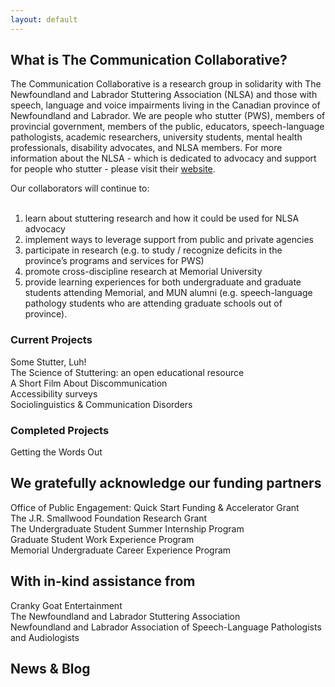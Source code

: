 ```yaml
---
layout: default
---
```

<h2>What is The Communication Collaborative?</h2>
The Communication Collaborative is a research group in solidarity with The Newfoundland and Labrador Stuttering Association (NLSA) and those with speech, language and voice impairments living in the Canadian province of Newfoundland and Labrador.
We are people who stutter (PWS), members of provincial government, members of the public, educators, speech-language pathologists, academic researchers, university students, mental health professionals, disability advocates, and NLSA members.
For more information about the NLSA - which is dedicated to advocacy and support for people who stutter - please visit their <a href="http://nlstuttering.ca">website</a>.

Our collaborators will continue to: <br>
<br>
1. learn about stuttering research and how it could be used for NLSA advocacy
2. implement ways to leverage support from public and private agencies
3. participate in research (e.g. to study / recognize deficits in the province’s programs and services for PWS)
4. promote cross-discipline research at Memorial University
5. provide learning experiences for both undergraduate and graduate students attending Memorial, and MUN alumni (e.g. speech-language pathology students who are attending graduate schools out of province).


<h3>Current Projects</h3>
Some Stutter, Luh!<br>
The Science of Stuttering: an open educational resource<br>
A Short Film About Discommunication<br>
Accessibility surveys<br>
Sociolinguistics & Communication Disorders<br>

<h3>Completed Projects</h3>
Getting the Words Out

<h2>We gratefully acknowledge our funding partners</h2>
Office of Public Engagement: Quick Start Funding & Accelerator Grant<br>
The J.R. Smallwood Foundation Research Grant<br>
The Undergraduate Student Summer Internship Program<br>
Graduate Student Work Experience Program<br>
Memorial Undergraduate Career Experience Program<br>

<h2>With in-kind assistance from</h2>
Cranky Goat Entertainment<br>
The Newfoundland and Labrador Stuttering Association<br>
Newfoundland and Labrador Association of Speech-Language Pathologists and Audiologists<br>


<h2>News & Blog</h2>
